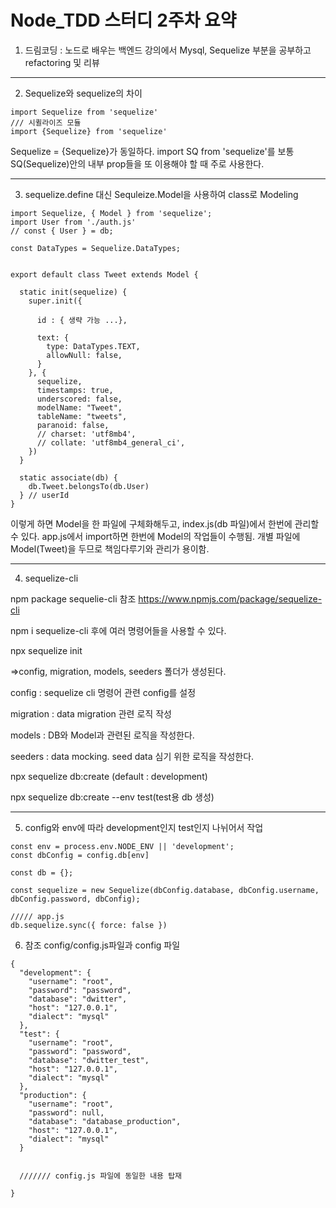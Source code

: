 # Node_TDD 스터디 2주차 요약

1. 드림코딩 : 노드로 배우는 백엔드 강의에서 Mysql, Sequelize 부분을 공부하고 refactoring 및 리뷰

---

2. Sequelize와 sequelize의 차이

```
import Sequelize from 'sequelize'
/// 시퀼라이즈 모듈
import {Sequelize} from 'sequelize'
```

Sequelize = {Sequelize}가 동일하다.
import SQ from 'sequelize'를 보통 SQ(Sequelize)안의 내부 prop들을 또 이용해야 할 때 주로 사용한다.

---

3. sequelize.define 대신 Sequleize.Model을 사용하여 class로 Modeling

```
import Sequelize, { Model } from 'sequelize';
import User from './auth.js'
// const { User } = db;

const DataTypes = Sequelize.DataTypes;


export default class Tweet extends Model {

  static init(sequelize) {
    super.init({

      id : { 생략 가능 ...},

      text: {
        type: DataTypes.TEXT,
        allowNull: false,
      }
    }, {
      sequelize,
      timestamps: true,
      underscored: false,
      modelName: "Tweet",
      tableName: "tweets",
      paranoid: false,
      // charset: 'utf8mb4',
      // collate: 'utf8mb4_general_ci',
    })
  }

  static associate(db) {
    db.Tweet.belongsTo(db.User)
  } // userId
}
```

이렇게 하면 Model을 한 파일에 구체화해두고, index.js(db 파일)에서 한번에 관리할 수 있다. app.js에서 import하면 한번에 Model의 작업들이 수행됨. 개별 파일에 Model(Tweet)을 두므로 책임다루기와 관리가 용이함.

---

4. sequelize-cli

npm package sequelie-cli 참조 <https://www.npmjs.com/package/sequelize-cli>

npm i sequelize-cli 후에 여러 명령어들을 사용할 수 있다.

npx sequelize init

=>config, migration, models, seeders 폴더가 생성된다.

config : sequelize cli 명령어 관련 config를 설정

migration : data migration 관련 로직 작성

models : DB와 Model과 관련된 로직을 작성한다.

seeders : data mocking. seed data 심기 위한 로직을 작성한다.

npx sequelize db:create (default : development)

npx sequelize db:create --env test(test용 db 생성)

---

5. config와 env에 따라 development인지 test인지 나뉘어서 작업

```
const env = process.env.NODE_ENV || 'development';
const dbConfig = config.db[env]

const db = {};

const sequelize = new Sequelize(dbConfig.database, dbConfig.username, dbConfig.password, dbConfig);

///// app.js
db.sequelize.sync({ force: false })
```

6. 참조 config/config.js파일과 config 파일

```
{
  "development": {
    "username": "root",
    "password": "password",
    "database": "dwitter",
    "host": "127.0.0.1",
    "dialect": "mysql"
  },
  "test": {
    "username": "root",
    "password": "password",
    "database": "dwitter_test",
    "host": "127.0.0.1",
    "dialect": "mysql"
  },
  "production": {
    "username": "root",
    "password": null,
    "database": "database_production",
    "host": "127.0.0.1",
    "dialect": "mysql"
  }


  /////// config.js 파일에 동일한 내용 탑재

}
```
